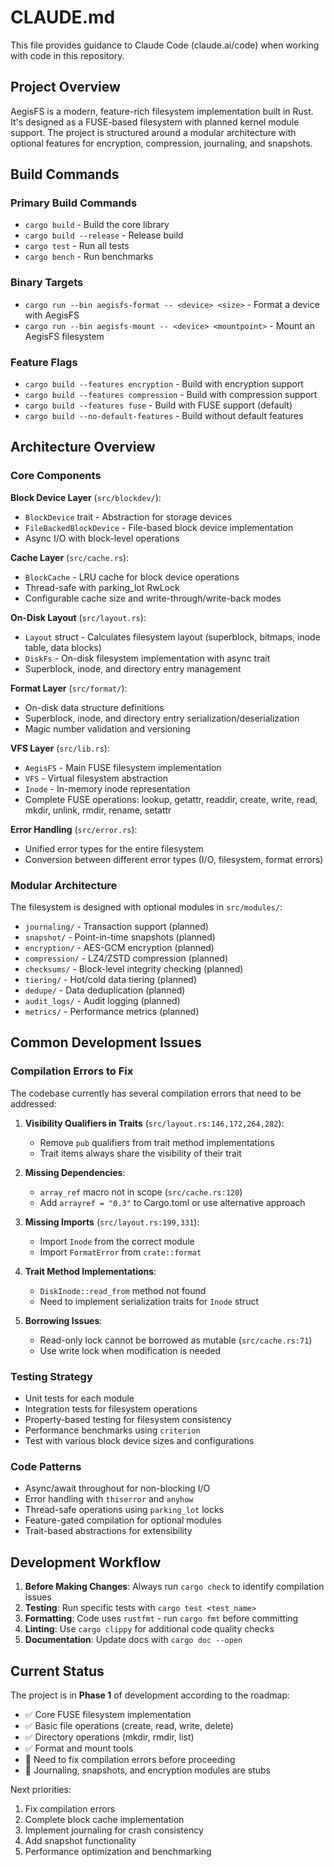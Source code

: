 # CLAUDE.md

This file provides guidance to Claude Code (claude.ai/code) when working with code in this repository.

## Project Overview

AegisFS is a modern, feature-rich filesystem implementation built in Rust. It's designed as a FUSE-based filesystem with planned kernel module support. The project is structured around a modular architecture with optional features for encryption, compression, journaling, and snapshots.

## Build Commands

### Primary Build Commands
- `cargo build` - Build the core library
- `cargo build --release` - Release build
- `cargo test` - Run all tests
- `cargo bench` - Run benchmarks

### Binary Targets
- `cargo run --bin aegisfs-format -- <device> <size>` - Format a device with AegisFS
- `cargo run --bin aegisfs-mount -- <device> <mountpoint>` - Mount an AegisFS filesystem

### Feature Flags
- `cargo build --features encryption` - Build with encryption support
- `cargo build --features compression` - Build with compression support
- `cargo build --features fuse` - Build with FUSE support (default)
- `cargo build --no-default-features` - Build without default features

## Architecture Overview

### Core Components

**Block Device Layer** (`src/blockdev/`):
- `BlockDevice` trait - Abstraction for storage devices
- `FileBackedBlockDevice` - File-based block device implementation
- Async I/O with block-level operations

**Cache Layer** (`src/cache.rs`):
- `BlockCache` - LRU cache for block device operations
- Thread-safe with parking_lot RwLock
- Configurable cache size and write-through/write-back modes

**On-Disk Layout** (`src/layout.rs`):
- `Layout` struct - Calculates filesystem layout (superblock, bitmaps, inode table, data blocks)
- `DiskFs` - On-disk filesystem implementation with async trait
- Superblock, inode, and directory entry management

**Format Layer** (`src/format/`):
- On-disk data structure definitions
- Superblock, inode, and directory entry serialization/deserialization
- Magic number validation and versioning

**VFS Layer** (`src/lib.rs`):
- `AegisFS` - Main FUSE filesystem implementation
- `VFS` - Virtual filesystem abstraction
- `Inode` - In-memory inode representation
- Complete FUSE operations: lookup, getattr, readdir, create, write, read, mkdir, unlink, rmdir, rename, setattr

**Error Handling** (`src/error.rs`):
- Unified error types for the entire filesystem
- Conversion between different error types (I/O, filesystem, format errors)

### Modular Architecture

The filesystem is designed with optional modules in `src/modules/`:
- `journaling/` - Transaction support (planned)
- `snapshot/` - Point-in-time snapshots (planned)
- `encryption/` - AES-GCM encryption (planned)
- `compression/` - LZ4/ZSTD compression (planned)
- `checksums/` - Block-level integrity checking (planned)
- `tiering/` - Hot/cold data tiering (planned)
- `dedupe/` - Data deduplication (planned)
- `audit_logs/` - Audit logging (planned)
- `metrics/` - Performance metrics (planned)

## Common Development Issues

### Compilation Errors to Fix

The codebase currently has several compilation errors that need to be addressed:

1. **Visibility Qualifiers in Traits** (`src/layout.rs:146,172,264,282`):
   - Remove `pub` qualifiers from trait method implementations
   - Trait items always share the visibility of their trait

2. **Missing Dependencies**:
   - `array_ref` macro not in scope (`src/cache.rs:120`)
   - Add `arrayref = "0.3"` to Cargo.toml or use alternative approach

3. **Missing Imports** (`src/layout.rs:199,331`):
   - Import `Inode` from the correct module
   - Import `FormatError` from `crate::format`

4. **Trait Method Implementations**:
   - `DiskInode::read_from` method not found
   - Need to implement serialization traits for `Inode` struct

5. **Borrowing Issues**:
   - Read-only lock cannot be borrowed as mutable (`src/cache.rs:71`)
   - Use write lock when modification is needed

### Testing Strategy

- Unit tests for each module
- Integration tests for filesystem operations
- Property-based testing for filesystem consistency
- Performance benchmarks using `criterion`
- Test with various block device sizes and configurations

### Code Patterns

- Async/await throughout for non-blocking I/O
- Error handling with `thiserror` and `anyhow`
- Thread-safe operations using `parking_lot` locks
- Feature-gated compilation for optional modules
- Trait-based abstractions for extensibility

## Development Workflow

1. **Before Making Changes**: Always run `cargo check` to identify compilation issues
2. **Testing**: Run specific tests with `cargo test <test_name>`
3. **Formatting**: Code uses `rustfmt` - run `cargo fmt` before committing
4. **Linting**: Use `cargo clippy` for additional code quality checks
5. **Documentation**: Update docs with `cargo doc --open`

## Current Status

The project is in **Phase 1** of development according to the roadmap:
- ✅ Core FUSE filesystem implementation
- ✅ Basic file operations (create, read, write, delete)
- ✅ Directory operations (mkdir, rmdir, list)
- ✅ Format and mount tools
- 🚧 Need to fix compilation errors before proceeding
- 🚧 Journaling, snapshots, and encryption modules are stubs

Next priorities:
1. Fix compilation errors
2. Complete block cache implementation  
3. Implement journaling for crash consistency
4. Add snapshot functionality
5. Performance optimization and benchmarking